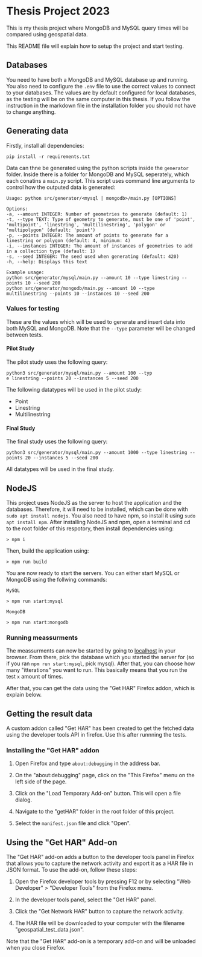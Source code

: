 # Thesis Project 2023
This is my thesis project where MongoDB and MySQL query times will be compared using geospatial data. 

This README file will explain how to setup the project and start testing.

## Databases
You need to have both a MongoDB and MySQL database up and running. You also need to configure the `.env` file to use the correct values to connect to your databases. The values are by default configured for local databases, as the testing will be on the same computer in this thesis. If you follow the instruction in the markdown file in the installation folder you should not have to change anything. 

## Generating data
Firstly, install all dependencies:
```
pip install -r requirements.txt
```

Data can thne be generated using the python scripts inside the `generator` folder. Inside there is a folder for MongoDB and MySQL seperately, which each conatins a `main.py` script. This script uses command line arguments to control how the outputed data is generated:

```
Usage: python src/generator/<mysql | mongodb>/main.py [OPTIONS]

Options:
-a, --amount INTEGER: Number of geometries to generate (default: 1)
-t, --type TEXT: Type of geometry to generate, must be one of 'point', 'multipoint', 'linestring', 'multilinestring', 'polygon' or 'multipolygon' (default: 'point')
-p, --points INTEGER: The amount of points to generate for a linestring or polygon (default: 4, minimum: 4)
-i, --instances INTEGER: The amount of instances of geometries to add in a collection type (default: 1)
-s, --seed INTEGER: The seed used when generating (default: 420)
-h, --help: Displays this text

Example usage:
python src/generator/mysql/main.py --amount 10 --type linestring --points 10 --seed 200
python src/generator/mongodb/main.py --amount 10 --type multilinestring --points 10 --instances 10 --seed 200
```

### Values for testing
These are the values which will be used to generate and insert data into both MySQL and MongoDB. Note that the `--type` parameter will be changed between tests.

#### Pilot Study
The pilot study uses the following query:
```
python3 src/generator/mysql/main.py --amount 100 --typ
e linestring --points 20 --instances 5 --seed 200
```

The following datatypes will be used in the pilot study:
* Point
* Linestring
* Multilinestring

#### Final Study
The final study uses the following query:
```
python3 src/generator/mysql/main.py --amount 1000 --type linestring --points 20 --instances 5 --seed 200
```
All datatypes will be used in the final study.

## NodeJS
This project uses NodeJS as the server to host the application and the databases. Therefore, it will need to be installed, which can be done with `sudo apt install nodejs`. You also need to have npm, so install it using `sudo apt install npm`. After installing NodeJS and npm, open a terminal and cd to the root folder of this respotory, then install dependencies using:
```
> npm i
```

Then, build the application using:
```
> npm run build
```

You are now ready to start the servers. You can either start MySQL or MongoDB using the follwing commands:

```
MySQL

> npm run start:mysql

MongoDB

> npm run start:mongodb
```

### Running meassurments
The meassurments can now be started by going to [localhost](localhost:3000) in your browser. From there, pick the database which you started the server for (so if you ran `npm run start:mysql`, pick mysql). After that, you can choose how many "itterations" you want to run. This basically means that you run the test `x` amount of times. 

After that, you can get the data using the "Get HAR" Firefox addon, which is explain below. 

## Getting the result data
A custom addon called "Get HAR" has been created to get the fetched data using the developer tools API in firefox. Use this after runnning the tests.

### Installing the "Get HAR" addon

1. Open Firefox and type `about:debugging` in the address bar.

2. On the "about:debugging" page, click on the "This Firefox" menu on the left side of the page.

3. Click on the "Load Temporary Add-on" button. This will open a file dialog.

4. Navigate to the "getHAR" folder in the root folder of this project.

5. Select the `manifest.json` file and click "Open".

## Using the "Get HAR" Add-on

The "Get HAR" add-on adds a button to the developer tools panel in Firefox that allows you to capture the network activity and export it as a HAR file in JSON format. To use the add-on, follow these steps:

1. Open the Firefox developer tools by pressing F12 or by selecting "Web Developer" > "Developer Tools" from the Firefox menu.

2. In the developer tools panel, select the "Get HAR" panel.

3. Click the "Get Network HAR" button to capture the network activity.

4. The HAR file will be downloaded to your computer with the filename "geospatial_test_data.json".

Note that the "Get HAR" add-on is a temporary add-on and will be unloaded when you close Firefox. 

